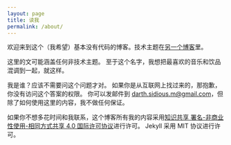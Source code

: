 ```yaml
---
layout: page
title: 读我
permalink: /about/
---
```

<!-- 
This is the base Jekyll theme. You can find out more info about customizing your Jekyll theme, as well as basic Jekyll usage documentation at [jekyllrb.com](http://jekyllrb.com/)

You can find the source code for the Jekyll new theme at: [github.com/jglovier/jekyll-new](https://github.com/jglovier/jekyll-new)

You can find the source code for Jekyll at [github.com/jekyll/jekyll](https://github.com/jekyll/jekyll)
 -->

欢迎来到这个（我希望）基本没有代码的博客。技术主题在[另一个博客]()里。

这里的文可能涵盖任何非技术主题。
至于这个名字，我想把最喜欢的音乐和饮品混调到一起，就这样。

我是谁？应该不需要问这个问题才对。
如果你是从互联网上找过来的，那抱歉，你没有访问这个答案的权限。
你可以发邮件到 [darth.sidious.m@gmail.com](mailto:darth.sidious.m@gmail.com)，但除了如何使用这里的内容，我不做任何保证。

如果你不想多花时间和我联系，这个博客所有我的内容采用[知识共享 署名-非商业性使用-相同方式共享 4.0 国际许可协议](http://creativecommons.org/licenses/by-nc-sa/4.0/)进行许可。
Jekyll 采用 MIT 协议进行许可。